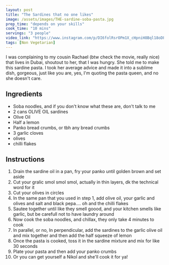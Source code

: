 ```yaml
---
layout: post
title: "The Sardines that no one likes"
image: /assets/images/THE-sardine-soba-pasta.jpg
prep_time: "depends on your skills"
cook_time: "10 mins"
servings: "3 people"
video_link: "https://www.instagram.com/p/DI6folRsrOPm1X_cHpniH8Bql18oDFkbXF4qIs0/?img_index=2&igsh=Y2V1dDk5dDIwZ2N5 "
tags: [Non Vegetarian]
---
```


I was complaining to my cousin Rachael (btw check the movie, really nice) that lives in Dubai, shoutout to her, that I was hungry. She told me to make this sardine pasta. I took her average advice and made it into a sublime dish, gorgeous, just like you are, yes, I'm quoting the pasta queen, and no she doesn't care.

## Ingredients

* Soba noodles, and if you don't know what these are, don't talk to me
* 2 cans OLIVE OIL sardines
* Olive Oil
* Half a lemon
* Panko bread crumbs, or tbh any bread crumbs
* 3 garlic cloves
* olives
* chilli flakes

## Instructions

1. Drain the sardine oil in a pan, fry your panko until golden brown and set aside
2. Cut your gralic smol smol smol, actually in thin layers, dk the technical word for it
3. Cut your olives in circles 
4. In the same pan that you used in step 1, add olive oil, your garlic and olives and salt and black pepa.... oh and the chilli flakes
5. Sautee together until like they smell goood, and your kitchen smells like garlic, but be carefull not to have laundry around
6. Now cook the soba noodles, and chillax, they only take 4 minutes to cook
7. In parallel, or no, In perpendicular, add the sardines to the garlic olive oil and mix together and then add the half squeeze of lemon
8. Once the pasta is cooked, toss it in the sardine mixture and mix for like 30 seconds 
9. Plate your pasta and then add your panko crumbs 
10. Or you can get yourself a Nikol and she'll cook it for ya! 
